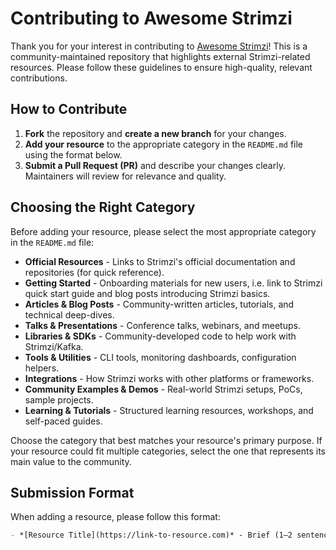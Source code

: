 # Contributing to Awesome Strimzi

Thank you for your interest in contributing to [Awesome Strimzi](https://github.com/strimzi/awesome-strimzi)!
This is a community-maintained repository that highlights external Strimzi-related resources.
Please follow these guidelines to ensure high-quality, relevant contributions.

## How to Contribute

1. **Fork** the repository and **create a new branch** for your changes.  
2. **Add your resource** to the appropriate category in the `README.md` file using the format below.  
3. **Submit a Pull Request (PR)** and describe your changes clearly. Maintainers will review for relevance and quality.

## Choosing the Right Category

Before adding your resource, please select the most appropriate category in the `README.md` file:

- **Official Resources** - Links to Strimzi's official documentation and repositories (for quick reference).
- **Getting Started** - Onboarding materials for new users, i.e. link to Strimzi quick start guide and blog posts introducing Strimzi basics.
- **Articles & Blog Posts** - Community-written articles, tutorials, and technical deep-dives.
- **Talks & Presentations** - Conference talks, webinars, and meetups.
- **Libraries & SDKs** - Community-developed code to help work with Strimzi/Kafka.
- **Tools & Utilities** - CLI tools, monitoring dashboards, configuration helpers.
- **Integrations** - How Strimzi works with other platforms or frameworks.
- **Community Examples & Demos** - Real-world Strimzi setups, PoCs, sample projects.
- **Learning & Tutorials** - Structured learning resources, workshops, and self-paced guides.

Choose the category that best matches your resource's primary purpose.
If your resource could fit multiple categories, select the one that represents its main value to the community.

## Submission Format

When adding a resource, please follow this format:

```markdown
- *[Resource Title](https://link-to-resource.com)* - Brief (1–2 sentences) description of what the resource covers.  
